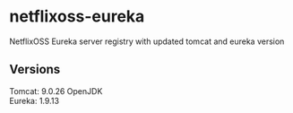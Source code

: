 # netflixoss-eureka
NetflixOSS Eureka server registry with updated tomcat and eureka version

## Versions
Tomcat: 9.0.26  OpenJDK  
Eureka: 1.9.13  

